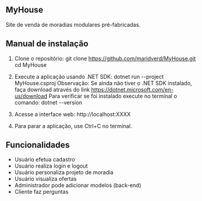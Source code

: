 ## MyHouse 
Site de venda de moradias modulares pré-fabricadas.

## Manual de instalação
1. Clone o repositório:
   git clone https://github.com/maridverd/MyHouse.git
   cd MyHouse

2. Execute a aplicação usando .NET SDK:
   dotnet run --project MyHouse.csproj
   Observação: Se ainda não tiver o .NET SDK instalado, faça download através do link https://dotnet.microsoft.com/en-us/download
   Para verificar se foi instalado execute no terminal o comando: dotnet --version

4. Acesse a interface web:
   http://localhost:XXXX

5. Para parar a aplicação, use Ctrl+C no terminal.

## Funcionalidades
 - Usuário efetua cadastro 
 - Usuário realiza login e logout
 - Usuário personaliza projeto de moradia
 - Usuário visualiza ofertas
 - Administrador pode adicionar modelos (back-end)
 - Cliente faz perguntas
